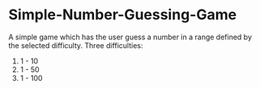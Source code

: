 # Simple-Number-Guessing-Game
A simple game which has the user guess a number in a range defined by the selected difficulty.
Three difficulties:
  1. 1 - 10
  2. 1 - 50
  3. 1 - 100
